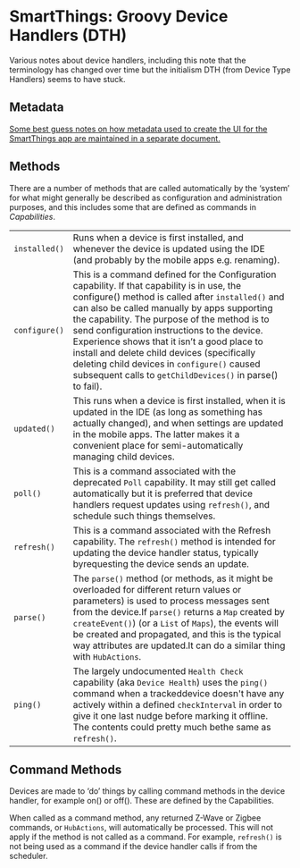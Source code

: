 # SmartThings: Groovy Device Handlers (DTH)
Various notes about device handlers, including this note that the terminology has changed over time but the initialism DTH (from Device Type Handlers) seems to have stuck.

## Metadata
[Some best guess notes on how metadata used to create the UI for the SmartThings app are maintained in a separate document.](Device%20UI%20Metadata.md)

## Methods
There are a number of methods that are called automatically by the ‘system’ for what might generally be described as configuration and administration purposes,
and this includes some that are defined as commands in *Capabilities*.

|||
|:-|:-|
|`installed()`|Runs when a device is first installed, and whenever the device is updated using the IDE (and probably by the mobile apps e.g. renaming).|
|`configure()`|This is a command defined for the Configuration capability. If that capability is in use, the configure() method is called after `installed()` and can also be called manually by apps supporting the capability. The purpose of the method is to send configuration instructions to the device. Experience shows that it isn’t a good place to install and delete child devices (specifically deleting child devices in `configure()` caused subsequent calls to `getChildDevices()` in parse() to fail).|
|`updated()`|This runs when a device is first installed, when it is updated in the IDE (as long as something has actually changed), and when settings are updated in the mobile apps. The latter makes it a convenient place for semi-automatically managing child devices.|
|`poll()`|This is a command associated with the deprecated `Poll` capability. It may still get called automatically but it is preferred that device handlers request updates using `refresh()`, and schedule such things themselves.|
|`refresh()`|This is a command associated with the Refresh capability. The `refresh()` method is intended for updating the device handler status, typically byrequesting the device sends an update.|
|`parse()`|The `parse()` method (or methods, as it might be overloaded for different return values or parameters) is used to process messages sent from the device.If `parse()` returns a `Map` created by `createEvent()`) (or a `List` of `Maps`), the events will be created and propagated, and this is the typical way attributes are updated.It can do a similar thing with `HubActions`.|
|`ping()`|The largely undocumented `Health Check` capability (aka `Device Health`) uses the `ping()` command when a trackeddevice doesn't have any actively within a defined `checkInterval` in order to give it one last nudge before marking it offline. The contents could pretty much bethe same as `refresh()`.|

## Command Methods

Devices are made to ‘do’ things by calling command methods in the device handler, for example on() or off(). These are defined by the Capabilities.

When called as a command method, any returned Z-Wave or Zigbee commands, or `HubActions`, will automatically be processed. This will not apply if the method is not
called as a command. For example, `refresh()` is not being used as a command if the device handler calls if from the scheduler.

